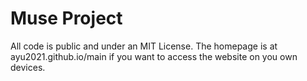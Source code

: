 # Muse Project
All code is public and under an MIT License. 
The homepage is at ayu2021.github.io/main if you want to access the website on you own devices.
